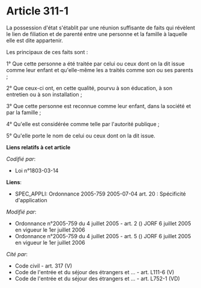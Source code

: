 # Article 311-1

La possession d'état s'établit par une réunion suffisante de faits qui révèlent le lien de filiation et de parenté entre une
personne et la famille à laquelle elle est dite appartenir.

Les principaux de ces faits sont :

1° Que cette personne a été traitée par celui ou ceux dont on la dit issue comme leur enfant et qu'elle-même les a traités
comme son ou ses parents ;

2° Que ceux-ci ont, en cette qualité, pourvu à son éducation, à son entretien ou à son installation ;

3° Que cette personne est reconnue comme leur enfant, dans la société et par la famille ;

4° Qu'elle est considérée comme telle par l'autorité publique ;

5° Qu'elle porte le nom de celui ou ceux dont on la dit issue.

**Liens relatifs à cet article**

_Codifié par_:

  - Loi n°1803-03-14

**Liens**:

  - SPEC_APPLI: Ordonnance 2005-759 2005-07-04 art. 20 : Spécificité d'application

_Modifié par_:

  - Ordonnance n°2005-759 du 4 juillet 2005 - art. 2 () JORF 6 juillet 2005 en vigueur le 1er juillet 2006
  - Ordonnance n°2005-759 du 4 juillet 2005 - art. 5 () JORF 6 juillet 2005 en vigueur le 1er juillet 2006

_Cité par_:

  - Code civil - art. 317 (V)
  - Code de l'entrée et du séjour des étrangers et ... - art. L111-6 (V)
  - Code de l'entrée et du séjour des étrangers et ... - art. L752-1 (VD)
